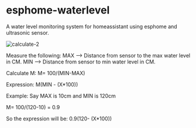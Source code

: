# esphome-waterlevel
A water level monitoring system for homeassistant using esphome and ultrasonic sensor.

![calculate-2](https://user-images.githubusercontent.com/61015809/114900443-7f399b80-9e31-11eb-833e-3b0cfbc1038f.png)

Measure the following:
MAX --> Distance from sensor to the max water level in CM.
MIN --> Distance from sensor to min water level in CM.

Calculate M:
M= 100/(MIN-MAX)

Expression:
M(MIN - (X*100))



Example:
Say MAX is 10cm and MIN is 120cm

M= 100/(120-10) = 0.9

So the expression will be:
0.9(120- (X*100))




